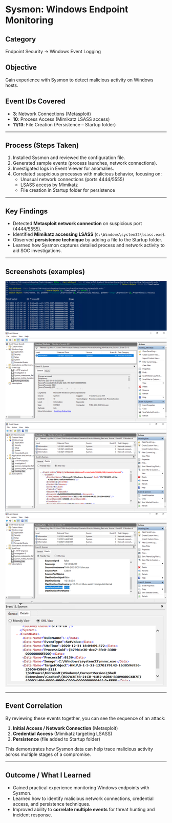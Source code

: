 # Sysmon: Windows Endpoint Monitoring

##  Category  
Endpoint Security → Windows Event Logging  

##  Objective  
Gain experience with Sysmon to detect malicious activity on Windows hosts.

##  Event IDs Covered  
- **3**: Network Connections (Metasploit)  
- **10**: Process Access (Mimikatz LSASS access)  
- **11/13**: File Creation (Persistence – Startup folder)  

---

##  Process (Steps Taken)  
1. Installed Sysmon and reviewed the configuration file.  
2. Generated sample events (process launches, network connections).  
3. Investigated logs in Event Viewer for anomalies.  
4. Correlated suspicious processes with malicious behavior, focusing on:  
   - Unusual network connections (ports 4444/5555)  
   - LSASS access by Mimikatz  
   - File creation in Startup folder for persistence  

---

##  Key Findings  
- Detected **Metasploit network connection** on suspicious port (4444/5555).  
- Identified **Mimikatz accessing LSASS** (`C:\Windows\system32\lsass.exe`).  
- Observed **persistence technique** by adding a file to the Startup folder.  
- Learned how Sysmon captures detailed process and network activity to aid SOC investigations.  

---

##  Screenshots (examples)  
![Sysmon](Sysmon_Endpoint_Monitoring/Screenshots/Symson1.png)
![Sysmon](Sysmon_Endpoint_Monitoring/Screenshots/Sysmon2.png)
![Sysmon](Sysmon_Endpoint_Monitoring/Screenshots/Sysmon3.png)
![Sysmon](Sysmon_Endpoint_Monitoring/Screenshots/Sysmon4.png)
![Sysmon](Sysmon_Endpoint_Monitoring/Screenshots/Sysmon6.png)
 

---

##  Event Correlation  
By reviewing these events together, you can see the sequence of an attack:  
1. **Initial Access / Network Connection** (Metasploit)  
2. **Credential Access** (Mimikatz targeting LSASS)  
3. **Persistence** (file added to Startup folder)  

This demonstrates how Sysmon data can help trace malicious activity across multiple stages of a compromise.  

---

##  Outcome / What I Learned  
- Gained practical experience monitoring Windows endpoints with Sysmon.  
- Learned how to identify malicious network connections, credential access, and persistence techniques.  
- Improved ability to **correlate multiple events** for threat hunting and incident response.  
